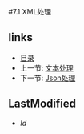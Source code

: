 #7.1 XML处理

## links
   * [目录](<preface.md>)
   * 上一节: [文本处理](<7.md>)
   * 下一节: [Json处理](<7.2.md>)

## LastModified 
   * $Id$
